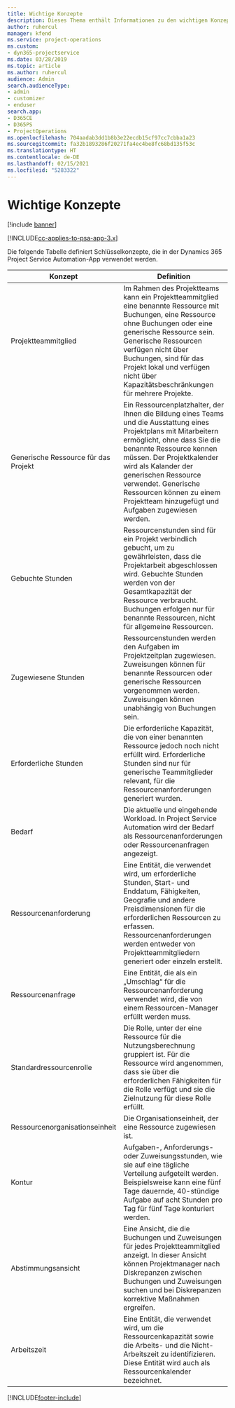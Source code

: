 ```yaml
---
title: Wichtige Konzepte
description: Dieses Thema enthält Informationen zu den wichtigen Konzepten für das Ressourcenmanagement in Project Service Automation.
author: ruhercul
manager: kfend
ms.service: project-operations
ms.custom:
- dyn365-projectservice
ms.date: 03/28/2019
ms.topic: article
ms.author: ruhercul
audience: Admin
search.audienceType:
- admin
- customizer
- enduser
search.app:
- D365CE
- D365PS
- ProjectOperations
ms.openlocfilehash: 704aadab3dd1b8b3e22ecdb15cf97cc7cbba1a23
ms.sourcegitcommit: fa32b1893286f20271fa4ec4be8fc68bd135f53c
ms.translationtype: HT
ms.contentlocale: de-DE
ms.lasthandoff: 02/15/2021
ms.locfileid: "5283322"
---
```

# <a name="key-concepts"></a>Wichtige Konzepte

[!include [banner](../includes/psa-now-project-operations.md)]

[!INCLUDE[cc-applies-to-psa-app-3.x](../includes/cc-applies-to-psa-app-3x.md)]

Die folgende Tabelle definiert Schlüsselkonzepte, die in der Dynamics 365 Project Service Automation-App verwendet werden.

| Konzept                    | Definition |
|----------------------------|------------|
| Projektteammitglied        | Im Rahmen des Projektteams kann ein Projektteammitglied eine benannte Ressource mit Buchungen, eine Ressource ohne Buchungen oder eine generische Ressource sein. Generische Ressourcen verfügen nicht über Buchungen, sind für das Projekt lokal und verfügen nicht über Kapazitätsbeschränkungen für mehrere Projekte. |
| Generische Ressource für das Projekt   | Ein Ressourcenplatzhalter, der Ihnen die Bildung eines Teams und die Ausstattung eines Projektplans mit Mitarbeitern ermöglicht, ohne dass Sie die benannte Ressource kennen müssen. Der Projektkalender wird als Kalander der generischen Ressource verwendet. Generische Ressourcen können zu einem Projektteam hinzugefügt und Aufgaben zugewiesen werden. |
| Gebuchte Stunden               | Ressourcenstunden sind für ein Projekt verbindlich gebucht, um zu gewährleisten, dass die Projektarbeit abgeschlossen wird. Gebuchte Stunden werden von der Gesamtkapazität der Ressource verbraucht. Buchungen erfolgen nur für benannte Ressourcen, nicht für allgemeine Ressourcen. |
| Zugewiesene Stunden             | Ressourcenstunden werden den Aufgaben im Projektzeitplan zugewiesen. Zuweisungen können für benannte Ressourcen oder generische Ressourcen vorgenommen werden. Zuweisungen können unabhängig von Buchungen sein. |
| Erforderliche Stunden             | Die erforderliche Kapazität, die von einer benannten Ressource jedoch noch nicht erfüllt wird. Erforderliche Stunden sind nur für generische Teammitglieder relevant, für die Ressourcenanforderungen generiert wurden. |
| Bedarf                     | Die aktuelle und eingehende Workload. In Project Service Automation wird der Bedarf als Ressourcenanforderungen oder Ressourcenanfragen angezeigt. |
| Ressourcenanforderung       | Eine Entität, die verwendet wird, um erforderliche Stunden, Start- und Enddatum, Fähigkeiten, Geografie und andere Preisdimensionen für die erforderlichen Ressourcen zu erfassen. Ressourcenanforderungen werden entweder von Projektteammitgliedern generiert oder einzeln erstellt. |
| Ressourcenanfrage           | Eine Entität, die als ein „Umschlag“ für die Ressourcenanforderung verwendet wird, die von einem Ressourcen-Manager erfüllt werden muss. |
| Standardressourcenrolle      | Die Rolle, unter der eine Ressource für die Nutzungsberechnung gruppiert ist. Für die Ressource wird angenommen, dass sie über die erforderlichen Fähigkeiten für die Rolle verfügt und sie die Zielnutzung für diese Rolle erfüllt. |
| Ressourcenorganisationseinheit | Die Organisationseinheit, der eine Ressource zugewiesen ist. |
| Kontur                    | Aufgaben-, Anforderungs- oder Zuweisungsstunden, wie sie auf eine tägliche Verteilung aufgeteilt werden. Beispielsweise kann eine fünf Tage dauernde, 40-stündige Aufgabe auf acht Stunden pro Tag für fünf Tage konturiert werden. |
| Abstimmungsansicht        | Eine Ansicht, die die Buchungen und Zuweisungen für jedes Projektteammitglied anzeigt. In dieser Ansicht können Projektmanager nach Diskrepanzen zwischen Buchungen und Zuweisungen suchen und bei Diskrepanzen korrektive Maßnahmen ergreifen. |
| Arbeitszeit                 | Eine Entität, die verwendet wird, um die Ressourcenkapazität sowie die Arbeits- und die Nicht-Arbeitszeit zu identifizieren. Diese Entität wird auch als Ressourcenkalender bezeichnet. |


[!INCLUDE[footer-include](../includes/footer-banner.md)]
